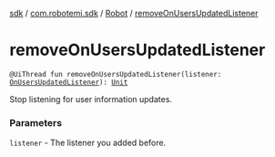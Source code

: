[sdk](../../index.md) / [com.robotemi.sdk](../index.md) / [Robot](index.md) / [removeOnUsersUpdatedListener](./remove-on-users-updated-listener.md)

# removeOnUsersUpdatedListener

`@UiThread fun removeOnUsersUpdatedListener(listener: `[`OnUsersUpdatedListener`](../../com.robotemi.sdk.listeners/-on-users-updated-listener/index.md)`): `[`Unit`](https://kotlinlang.org/api/latest/jvm/stdlib/kotlin/-unit/index.html)

Stop listening for user information updates.

### Parameters

`listener` - The listener you added before.